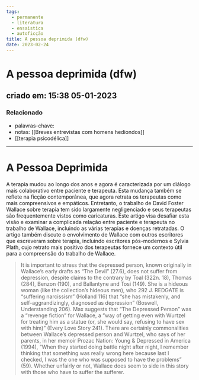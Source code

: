 ```yaml
---
tags:
  - permanente
  - literatura
  - ensaistica
  - autoficção
title: A pessoa deprimida (dfw)
date: 2023-02-24
---
```

# A pessoa deprimida (dfw)
## criado em: 15:38 05-01-2023

### Relacionado
- palavras-chave: 
- notas: [[Breves entrevistas com homens hediondos]]
- [[terapia psicodélica]]
---
# A Pessoa Deprimida

A terapia mudou ao longo dos anos e agora é caracterizada por um diálogo mais colaborativo entre paciente e terapeuta. Esta mudança também se reflete na ficção contemporânea, que agora retrata os terapeutas como mais compreensivos e empáticos. Entretanto, o trabalho de David Foster Wallace sobre terapia tem sido largamente negligenciado e seus terapeutas são frequentemente vistos como caricaturas. Este artigo visa desafiar esta visão e examinar a complicada relação entre paciente e terapeuta no trabalho de Wallace, incluindo as várias terapias e doenças retratadas. O artigo também discute o envolvimento de Wallace com outros escritores que escreveram sobre terapia, incluindo escritores pós-modernos e Sylvia Plath, cujo retrato mais positivo dos terapeutas fornece um contexto útil para a compreensão do trabalho de Wallace.

>It is important to stress that the depressed person, known originally in Wallace’s early drafts as “The Devil” (27.6), does not suffer from depression, despite claims to the contrary by Toal (322n. 18), Thomas (284), Benzon (190), and Ballantyne and Tosi (149). She is a hideous woman (like the collection’s hideous men), who 292 J. REDGATE is “suffering narcissism” (Holland 116) that “she has mistakenly, and self-aggrandizingly, diagnosed as depression” (Boswell, Understanding 206). Max suggests that “The Depressed Person” was a “revenge fiction” for Wallace, a “way of getting even with Wurtzel for treating him as a statue (or, she would say, refusing to have sex with him)” (Every Love Story 241). There are certainly commonalities between Wallace’s depressed person and Wurtzel, who says of her parents, in her memoir Prozac Nation: Young & Depressed in America (1994), “When they started doing battle night after night, I remember thinking that something was really wrong here because last I checked, I was the one who was supposed to have the problems” (59). Whether unfairly or not, Wallace does seem to side in this story with those who have to suffer the sufferer. 